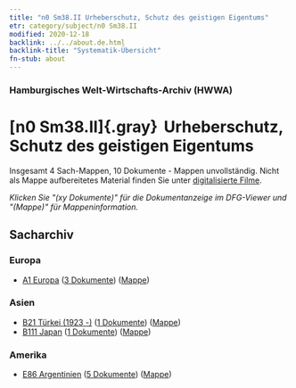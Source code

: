 ```yaml
---
title: "n0 Sm38.II Urheberschutz, Schutz des geistigen Eigentums"
etr: category/subject/n0 Sm38.II
modified: 2020-12-18
backlink: ../../about.de.html
backlink-title: "Systematik-Übersicht"
fn-stub: about
---
```


### Hamburgisches Welt-Wirtschafts-Archiv (HWWA)
# [n0 Sm38.II]{.gray}&#8201; Urheberschutz, Schutz des geistigen Eigentums&#160; 




Insgesamt 4 Sach-Mappen, 10 Dokumente - Mappen unvollständig.
Nicht als Mappe aufbereitetes Material finden Sie unter [digitalisierte Filme](/film/h1_sh).

_Klicken Sie "(xy Dokumente)" für die Dokumentanzeige im DFG-Viewer und "(Mappe)" für Mappeninformation._

## Sacharchiv




### Europa

- [A1 Europa](../../../geo/about.de.html#A1) (<a href="https://dfg-viewer.de/show/?tx_dlf[id]=https://pm20.zbw.eu/mets/sh/1408xx/140892/1458xx/145838/public.mets.de.xml" target="_blank">3 Dokumente</a>) ([Mappe](http://purl.org/pressemappe20/folder/sh/140892,145838))

### Asien

- [B21 Türkei (1923 -)](../../../geo/about.de.html#B21) (<a href="https://dfg-viewer.de/show/?tx_dlf[id]=https://pm20.zbw.eu/mets/sh/1411xx/141111/1458xx/145838/public.mets.de.xml" target="_blank">1 Dokumente</a>) ([Mappe](http://purl.org/pressemappe20/folder/sh/141111,145838))
- [B111 Japan](../../../geo/about.de.html#B111) (<a href="https://dfg-viewer.de/show/?tx_dlf[id]=https://pm20.zbw.eu/mets/sh/1412xx/141272/1458xx/145838/public.mets.de.xml" target="_blank">1 Dokumente</a>) ([Mappe](http://purl.org/pressemappe20/folder/sh/141272,145838))

### Amerika

- [E86 Argentinien](../../../geo/about.de.html#E86) (<a href="https://dfg-viewer.de/show/?tx_dlf[id]=https://pm20.zbw.eu/mets/sh/1416xx/141692/1458xx/145838/public.mets.de.xml" target="_blank">5 Dokumente</a>) ([Mappe](http://purl.org/pressemappe20/folder/sh/141692,145838))


